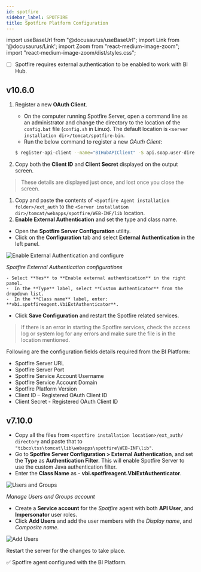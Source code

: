 ```yaml
---
id: spotfire 
sidebar_label: SPOTFIRE 
title: Spotfire Platform Configuration
---
```


import useBaseUrl from "@docusaurus/useBaseUrl";
import Link from '@docusaurus/Link';
import Zoom from "react-medium-image-zoom";
import "react-medium-image-zoom/dist/styles.css";

- [ ] Spotfire requires external authentication to be enabled to work with BI Hub.

## v10.6.0

1. Register a new **OAuth Client**.
   
   * On the computer running Spotfire Server, open a command line as an administrator and change the directory to the location of the `config.bat` file (`config.sh` in Linux). The default location is `<server installation dir>/tomcat/spotfire-bin`.
   * Run the below command to register a new *OAuth Client*:
   ```bash
   $ register-api-client --name="BIHubAPIClient" -S api.soap.user-directory-service -S api.soap.impersonate -S api.soap.library-service
   ```  
2. Copy both the **Client ID** and **Client Secret** displayed on the output screen.
 > These details are displayed just once, and lost once you close the screen.
1. Copy and paste the contents of `<Spotfire Agent installation folder>/ext_auth` to the `<Server installation dir>/tomcat/webapps/spotfire/WEB-INF/lib` location.
1. **Enable External Authentication** and set the type and class name.
  - Open the **Spotfire Server Configuration** utility.
  - Click on the **Configuration** tab and select **External Authentication** in the left panel.
 
  <div style={{textAlign: 'center'}}>
    <Zoom>
     <img alt="Enable External Authentication and configure" src={useBaseUrl('/doc-images/admin-guide/spotfire-config-tool.png')}/>
    </Zoom>
  </div>

  *Spotfire External Authentication configurations*

    - Select **Yes** to **Enable external authentication** in the right panel.
    -  In the **Type** label, select **Custom Authenticator** from the dropdown list.
    -  In the **Class name** label, enter: **vbi.spotfireagent.VbiExtAuthenticator**.  

  - Click **Save Configuration** and restart the Spotfire related services.

> If there is an error in starting the Spotfire services, check the access log or system log for any errors and make sure the file is in the location mentioned.

Following are the configuration fields details required from the BI Platform:

* Spotfire Server URL
* Spotfire Server Port
* Spotfire Service Account Username
* Spotfire Service Account Domain
* Spotfire Platform Version
* Client ID – Registered OAuth Client ID
* Client Secret - Registered OAuth Client ID

## v7.10.0

* Copy all the files from `<spotfire installation location>/ext_auth/ directory` and paste that to `"tibco\tss\tomcat\lib\webapps\spotfire\WEB-INF\lib"`.
* Go to **Spotfire Server Configuration > External Authentication**, and set the **Type** as **Authentication Filter**. This will enable Spotfire Server to use the custom Java authentication filter.
* Enter the **Class Name** as - **vbi.spotfireagent.VbiExtAuthenticator**.

 <div style={{textAlign: 'center'}}>
  <Zoom>
    <img alt="Users and Groups" src={useBaseUrl('/doc-images/spotfire/users-groups.jpg')}/>
  </Zoom>
 </ div>

 *Manage Users and Groups account*

* Create a **Service account** for the *Spotfire* agent with both **API User**, and **Impersonator** user roles.
* Click **Add Users** and add the user members with the *Display name*, and *Composite name*.

 <div style={{textAlign: 'center'}}>
  <Zoom>
    <img alt="Add Users" src={useBaseUrl('/doc-images/spotfire/add-users.png')}/>
  </Zoom>
 </ div>

Restart the server for the changes to take place.

:white_check_mark: Spotfire agent configured with the BI Platform.